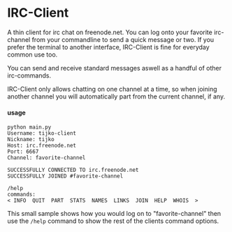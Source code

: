 IRC-Client
==========

A thin client for irc chat on freenode.net.  You can log onto your favorite irc-channel from your commandline 
to send a quick message or two.  If you prefer the terminal to another interface, IRC-Client is fine for 
everyday common use too.

You can send and receive standard messages aswell as a handful of other irc-commands.

IRC-Client only allows chatting on one channel at a time, so when joining another channel you will automatically 
part from the current channel, if any.

#### usage


    python main.py
    Username: tijko-client
    Nickname: tijko 
    Host: irc.freenode.net
    Port: 6667
    Channel: favorite-channel

    SUCCESSFULLY CONNECTED TO irc.freenode.net
    SUCCESSFULLY JOINED #favorite-channel

    /help
    commands:
    < INFO  QUIT  PART  STATS  NAMES  LINKS  JOIN  HELP  WHOIS  >


This small sample shows how you would log on to "favorite-channel" then use the `/help` command to show the rest of 
the clients command options. 
